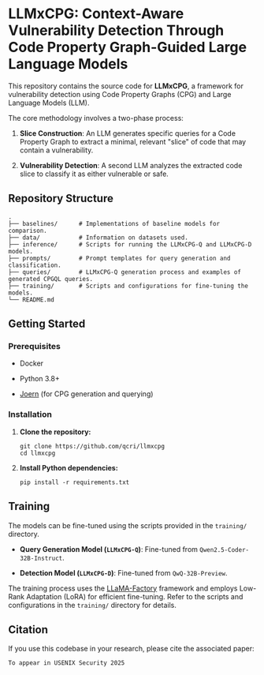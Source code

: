 # LLMxCPG: Context-Aware Vulnerability Detection Through Code Property Graph-Guided Large Language Models

This repository contains the source code for **LLMxCPG**, a framework for vulnerability detection using Code Property Graphs (CPG) and Large Language Models (LLM).

The core methodology involves a two-phase process:

1. **Slice Construction**: An LLM generates specific queries for a Code Property Graph to extract a minimal, relevant "slice" of code that may contain a vulnerability.

2. **Vulnerability Detection**: A second LLM analyzes the extracted code slice to classify it as either vulnerable or safe.

## Repository Structure

```
.
├── baselines/      # Implementations of baseline models for comparison.
├── data/           # Information on datasets used.
├── inference/      # Scripts for running the LLMxCPG-Q and LLMxCPG-D models.
├── prompts/        # Prompt templates for query generation and classification.
├── queries/        # LLMxCPG-Q generation process and examples of generated CPGQL queries.
├── training/       # Scripts and configurations for fine-tuning the models.
└── README.md

```

## Getting Started

### Prerequisites

* Docker

* Python 3.8+

* [Joern](https://joern.io/) (for CPG generation and querying)

### Installation

1. **Clone the repository:**

   ```
   git clone https://github.com/qcri/llmxcpg
   cd llmxcpg
   ```

2. **Install Python dependencies:**

   ```
   pip install -r requirements.txt
   ```

## Training

The models can be fine-tuned using the scripts provided in the `training/` directory.

* **Query Generation Model (`LLMxCPG-Q`)**: Fine-tuned from `Qwen2.5-Coder-32B-Instruct`.

* **Detection Model (`LLMxCPG-D`)**: Fine-tuned from `QwQ-32B-Preview`.

The training process uses the [LLaMA-Factory](https://github.com/hiyouga/LLaMA-Factory) framework and employs Low-Rank Adaptation (LoRA) for efficient fine-tuning. Refer to the scripts and configurations in the `training/` directory for details.

## Citation

If you use this codebase in your research, please cite the associated paper:

```
To appear in USENIX Security 2025
```
